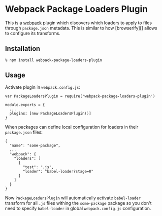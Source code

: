 # Webpack Package Loaders Plugin

This is a [webpack][] plugin which discovers which loaders to apply to files
through `package.json` metadata. This is similar to how [browserify][] allows to
configure its transforms.

## Installation

    % npm install webpack-package-loaders-plugin

## Usage

Activate plugin in `webpack.config.js`:

    var PackageLoadersPlugin = require('webpack-package-loaders-plugin')

    module.exports = {
      ...
      plugins: [new PackageLoadersPlugin()]
    }

When packages can define local configuration for loaders in their `package.json`
files:

    {
      "name": "some-package",
      ...
      "webpack": {
        "loaders": [
          {
            "test": ".js",
            "loader": "babel-loader?stage=0"
          }
        ]
      }
    }

Now `PackageLoadersPlugin` will automatically activate `babel-loader` transform
for all `.js` files withing the `some-package` package so you don't need to
specify `babel-loader` in global `webpack.config.js` configuration.

[webpack]: http://webpack.github.io
